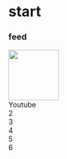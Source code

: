 
# start

### feed
<div class="flex">
  <div class="tile"><img src="https://www.seeklogo.net/wp-content/uploads/2016/06/YouTube-icon-400x400.png" width="100"><br>Youtube</div>
  <div class="tile">2</div>
  <div class="tile">3</div>
  <div class="tile">4</div>
  <div class="tile">5</div>
  <div class="tile">6</div>
</div>
 
